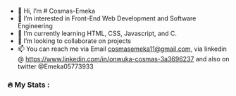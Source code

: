 - 👋 Hi, I’m # Cosmas-Emeka
- 👀 I’m interested in Front-End Web Development and Software Engineering 
- 🌱 I’m currently learning HTML, CSS, Javascript, and C.
- 💞️ I’m looking to collaborate on projects
- 📫 You can reach me via Email cosmasemeka11@gmail.com, via linkedin @ https://www.linkedin.com/in/onwuka-cosmas-3a3696237
      and also on twitter @Emeka05773933
### :fire: My Stats :
<!---
Cosmas-Emeka/Cosmas-Emeka is a ✨ special ✨ repository because its `README.md` (this file) appears on your GitHub profile.
You can click the Preview link to take a look at your changes.
--->

